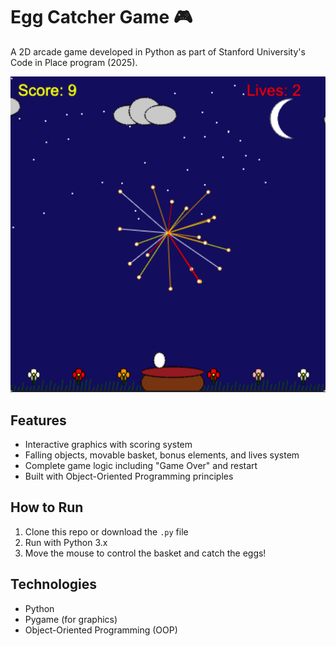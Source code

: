 
# Egg Catcher Game 🎮

A 2D arcade game developed in Python as part of Stanford University's Code in Place program (2025).  

![Game Screenshot](screenshot.png)

## Features
- Interactive graphics with scoring system  
- Falling objects, movable basket, bonus elements, and lives system  
- Complete game logic including "Game Over" and restart  
- Built with Object-Oriented Programming principles  

## How to Run
1. Clone this repo or download the `.py` file  
2. Run with Python 3.x
3. Move the mouse to control the basket and catch the eggs!  

## Technologies
- Python  
- Pygame (for graphics)  
- Object-Oriented Programming (OOP)  
